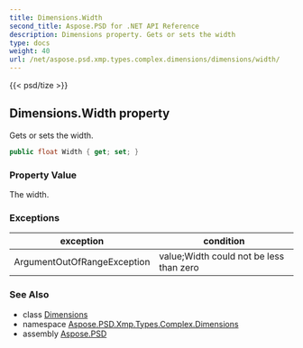 ```yaml
---
title: Dimensions.Width
second_title: Aspose.PSD for .NET API Reference
description: Dimensions property. Gets or sets the width
type: docs
weight: 40
url: /net/aspose.psd.xmp.types.complex.dimensions/dimensions/width/
---
```

{{< psd/tize >}}
## Dimensions.Width property

Gets or sets the width.

```csharp
public float Width { get; set; }
```

### Property Value

The width.

### Exceptions

| exception | condition |
| --- | --- |
| ArgumentOutOfRangeException | value;Width could not be less than zero |

### See Also

* class [Dimensions](../)
* namespace [Aspose.PSD.Xmp.Types.Complex.Dimensions](../../dimensions/)
* assembly [Aspose.PSD](../../../)


